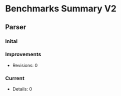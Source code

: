 
# Benchmarks Summary V2
## Parser

### Inital

### Improvements

- Revisions: 0

### Current

- Details: 0


